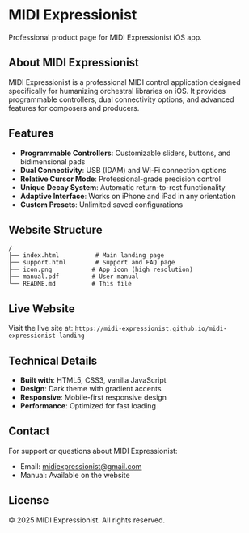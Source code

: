 # MIDI Expressionist

Professional product page for MIDI Expressionist iOS app.

## About MIDI Expressionist

MIDI Expressionist is a professional MIDI control application designed specifically for humanizing orchestral libraries on iOS. It provides programmable controllers, dual connectivity options, and advanced features for composers and producers.

## Features

- **Programmable Controllers**: Customizable sliders, buttons, and bidimensional pads
- **Dual Connectivity**: USB (IDAM) and Wi-Fi connection options
- **Relative Cursor Mode**: Professional-grade precision control
- **Unique Decay System**: Automatic return-to-rest functionality
- **Adaptive Interface**: Works on iPhone and iPad in any orientation
- **Custom Presets**: Unlimited saved configurations

## Website Structure

```
/
├── index.html          # Main landing page
├── support.html        # Support and FAQ page
├── icon.png           # App icon (high resolution)
├── manual.pdf         # User manual
└── README.md          # This file
```

## Live Website

Visit the live site at: `https://midi-expressionist.github.io/midi-expressionist-landing`

## Technical Details

- **Built with**: HTML5, CSS3, vanilla JavaScript
- **Design**: Dark theme with gradient accents
- **Responsive**: Mobile-first responsive design
- **Performance**: Optimized for fast loading

## Contact

For support or questions about MIDI Expressionist:
- Email: midiexpressionist@gmail.com
- Manual: Available on the website

## License

© 2025 MIDI Expressionist. All rights reserved.
